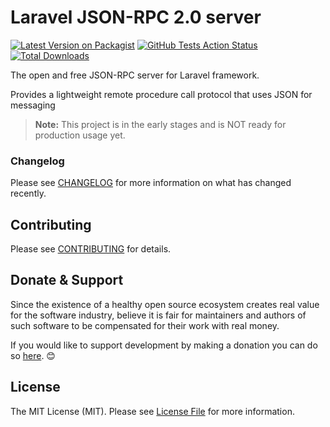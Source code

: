 # Laravel JSON-RPC 2.0 server


[![Latest Version on Packagist](https://img.shields.io/packagist/v/sajya/server.svg)](https://packagist.org/packages/sajya/server)
[![GitHub Tests Action Status](https://img.shields.io/github/workflow/status/sajya/server/run-tests?label=tests)](https://github.com/sajya/server/actions?query=workflow%3Arun-tests+branch%3Amaster)
[![Total Downloads](https://img.shields.io/packagist/dt/sajya/server.svg)](https://packagist.org/packages/sajya/server)

The open and free JSON-RPC server for Laravel framework.

Provides a lightweight remote procedure call protocol that uses JSON for messaging


> **Note:** This project is in the early stages and is NOT ready for production usage yet.


### Changelog

Please see [CHANGELOG](CHANGELOG.md) for more information on what has changed recently.

## Contributing

Please see [CONTRIBUTING](CONTRIBUTING.md) for details.

## Donate & Support

Since the existence of a healthy open source ecosystem creates real value for the software industry, believe it is fair for maintainers and authors of such software to be compensated for their work with real money.

If you would like to support development by making a donation you can do so [here](https://www.paypal.me/tabuna/10usd). &#x1F60A;

## License

The MIT License (MIT). Please see [License File](LICENSE.md) for more information.
